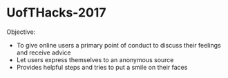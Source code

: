 # UofTHacks-2017

Objective: 

- To give online users a primary point of conduct to discuss their feelings and receive advice 
- Let users express themselves to an anonymous source 
- Provides helpful steps and tries to put a smile on their faces
